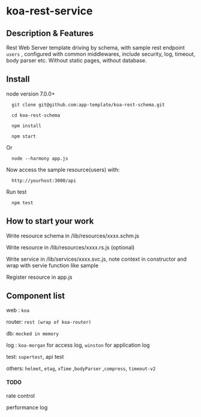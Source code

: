 # koa-rest-service

## Description & Features

Rest Web Server template driving by schema, with sample rest endpoint `users` , configured with common middlewares, include security, log, timeout, body parser etc.
Without static pages, without database.

## Install
node version 7.0.0+

      git clone git@github.com:app-template/koa-rest-schema.git

      cd koa-rest-schema

      npm install

      npm start
      
Or

      node --harmony app.js
      
Now access the sample resource(users) with:
      
      http://yourhost:3000/api

Run test

      npm test


## How to start your work

Write resource schema in /lib/resources/xxxx.schm.js

Write resource in /lib/resources/xxxx.rs.js (optional)

Write service in /lib/services/xxxx.svc.js, note context in constructor and wrap with servie function like sample

Register resource in app.js


## Component list
web :   `koa`

router: `rest (wrap of koa-router)`

db:  `mocked in memory`

log : `koa-morgan` for access log, `winston` for application log

test: `supertest`, api test

others: `helmet`, `etag`, `xTime` ,`bodyParser` ,`compress`, `timeout-v2`


#### TODO

rate control

performance log




